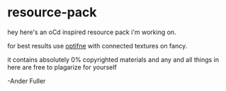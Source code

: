 # resource-pack
hey here's an oCd inspired resource pack i'm working on.

for best results use [optifne](https://optifine.net/downloads) with connected textures on fancy.

it contains absolutely 0% copyrighted materials and any and all things in here are free to plagarize for yourself

-Ander Fuller